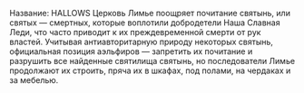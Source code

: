 Название: HALLOWS
Церковь Лимье поощряет почитание святынь, или святых — смертных, которые воплотили добродетели Наша Славная Леди, что часто приводит к их преждевременной смерти от рук властей. Учитывая антиавторитарную природу некоторых святынь, официальная позиция аэльфиров — запретить их почитание и разрушить все найденные святилища святынь, но последователи Лимье продолжают их строить, пряча их в шкафах, под полами, на чердаках и за мебелью.
